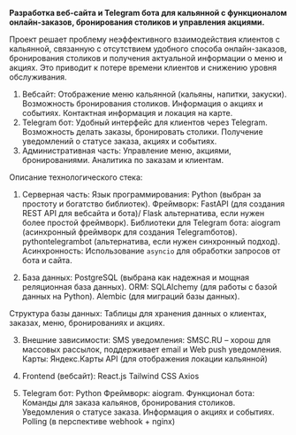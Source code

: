 **Разработка веб-сайта и Telegram бота для кальянной с функционалом онлайн-заказов, бронирования столиков и управления акциями.**

Проект решает проблему неэффективного взаимодействия клиентов с кальянной, связанную с отсутствием удобного способа онлайн-заказов, бронирования столиков и получения актуальной информации о меню и акциях. Это приводит к потере времени клиентов и снижению уровня обслуживания.

1. Вебсайт:
  Отображение меню кальянной (кальяны, напитки, закуски).
  Возможность бронирования столиков.
  Информация о акциях и событиях.
  Контактная информация и локация на карте.
2. Telegram бот:
  Удобный интерфейс для клиентов через Telegram.
  Возможность делать заказы, бронировать столики.
  Получение уведомлений о статусе заказа, акциях и событиях.
3. Административная часть:
  Управление меню, акциями, бронированиями.
  Аналитика по заказам и клиентам.

Описание технологического стека:

1. Серверная часть:
  Язык программирования: Python (выбран за простоту и богатство библиотек).
  Фреймворк: FastAPI (для создания REST API для вебсайта и бота)/ Flask альтернатива, если нужен более простой фреймворк).
  Библиотеки для Telegram бота:
    aiogram (асинхронный фреймворк для создания Telegramботов).
    pythontelegrambot (альтернатива, если нужен синхронный подход).
  Асинхронность: Использование `asyncio` для обработки запросов от бота и сайта.

2. База данных: PostgreSQL (выбрана как надежная и мощная реляционная база данных).
ORM: 
  SQLAlchemy (для работы с базой данных на Python).
  Alembic (для миграций базы данных).

Структура базы данных:
Таблицы для хранения данных о клиентах, заказах, меню, бронированиях и акциях.

3. Внешние зависимости:
  SMS уведомления:
    SMSC.RU – хорош для массовых рассылок, поддерживает email и Web push уведомления.
  Карты:
    Яндекс.Карты API (для отображения локации кальянной)

4. Frontend (вебсайт):
  React.js 
  Tailwind CSS
  Аxios

5. Telegram бот: Python
  Фреймворк: aiogram.
  Функционал бота:
    Команды для заказа кальянов, бронирования столиков.
    Уведомления о статусе заказа.
    Информация о акциях и событиях.
  Polling (в перспективе webhook + nginx)
 

